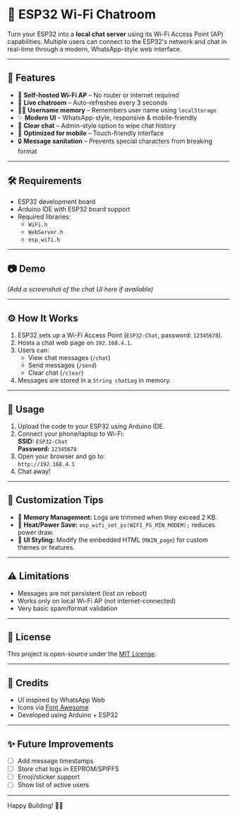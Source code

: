 # 📡 ESP32 Wi-Fi Chatroom

Turn your ESP32 into a **local chat server** using its Wi-Fi Access Point (AP) capabilities. Multiple users can connect to the ESP32's network and chat in real-time through a modern, WhatsApp-style web interface.

---

## 🚀 Features

- 📶 **Self-hosted Wi-Fi AP** – No router or internet required
- 💬 **Live chatroom** – Auto-refreshes every 3 seconds
- 🧍‍♂️ **Username memory** – Remembers user name using `localStorage`
- ✨ **Modern UI** – WhatsApp-style, responsive & mobile-friendly
- 🧹 **Clear chat** – Admin-style option to wipe chat history
- 📱 **Optimized for mobile** – Touch-friendly interface
- 🔒 **Message sanitation** – Prevents special characters from breaking format

---

## 🛠️ Requirements

- ESP32 development board
- Arduino IDE with ESP32 board support
- Required libraries:
  - `WiFi.h`
  - `WebServer.h`
  - `esp_wifi.h`

---

## 📷 Demo

<!-- Optional: Add GIF or screenshot -->
*(Add a screenshot of the chat UI here if available)*

---

## ⚙️ How It Works

1. ESP32 sets up a Wi-Fi Access Point (`ESP32-Chat`, password: `12345678`).
2. Hosts a chat web page on `192.168.4.1`.
3. Users can:
   - View chat messages (`/chat`)
   - Send messages (`/send`)
   - Clear chat (`/clear`)
4. Messages are stored in a `String chatLog` in memory.

---

## 💬 Usage

1. Upload the code to your ESP32 using Arduino IDE.
2. Connect your phone/laptop to Wi-Fi:  
   **SSID:** `ESP32-Chat`  
   **Password:** `12345678`
3. Open your browser and go to:  
   `http://192.168.4.1`
4. Chat away!

---

## 🧩 Customization Tips

- 🧠 **Memory Management:** Logs are trimmed when they exceed 2 KB.
- 🔋 **Heat/Power Save:** `esp_wifi_set_ps(WIFI_PS_MIN_MODEM);` reduces power draw.
- 🎨 **UI Styling:** Modify the embedded HTML (`MAIN_page`) for custom themes or features.

---

## ⚠️ Limitations

- Messages are not persistent (lost on reboot)
- Works only on local Wi-Fi AP (not internet-connected)
- Very basic spam/format validation

---

## 📃 License

This project is open-source under the [MIT License](LICENSE).

---

## 🙌 Credits

- UI inspired by WhatsApp Web
- Icons via [Font Awesome](https://cdnjs.com/)
- Developed using Arduino + ESP32

---

## ✨ Future Improvements

- [ ] Add message timestamps
- [ ] Store chat logs in EEPROM/SPIFFS
- [ ] Emoji/sticker support
- [ ] Show list of active users

---

Happy Building! 🔧💬

